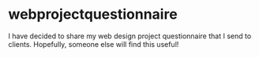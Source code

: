 webprojectquestionnaire
=======================

I have decided to share my web design project questionnaire that I send to clients. Hopefully, someone else will find this useful!
